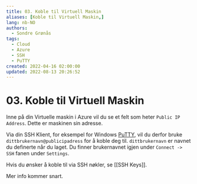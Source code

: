 ```yaml
---
title: 03. Koble til Virtuell Maskin
aliases: [Koble til Virtuell Maskin,]
lang: nb-NO
authors:
  - Sondre Grønås
tags:
  - Cloud
  - Azure
  - SSH
  - PuTTY
created: 2022-04-16 02:00:00
updated: 2022-08-13 20:26:52
---
```

# 03. Koble til Virtuell Maskin
Inne på din Virtuelle maskin i Azure vil du se et felt som heter `Public IP Address`. Dette er maskinen sin adresse.

Via din SSH Klient, for eksempel for Windows [PuTTY](https://www.putty.org/), vil du derfor bruke `dittbrukernavn@publicipadress` for å koble deg til. `dittbrukernavn` er navnet du definerte når du laget. Du finner brukernavnet igjen under `Connect -> SSH` fanen under `Settings`.

Hvis du ønsker å koble til via SSH nøkler, se [[SSH Keys]].

Mer info kommer snart.